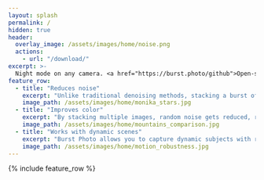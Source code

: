 ```yaml
---
layout: splash
permalink: /
hidden: true
header:
  overlay_image: /assets/images/home/noise.png
  actions:
    - url: "/download/"
excerpt: >-
  Night mode on any camera. <a href="https://burst.photo/github">Open-source</a>.
feature_row:
  - title: "Reduces noise"
    excerpt: "Unlike traditional denoising methods, stacking a burst of images can reveal detail that is not visible in any of the individual images."
    image_path: /assets/images/home/monika_stars.jpg
  - title: "Improves color"
    excerpt: "By stacking multiple images, random noise gets reduced, resulting in a cleaner output image. This also fixes the magenta / green tint present in high-ISO images."
    image_path: /assets/images/home/mountains_comparison.jpg
  - title: "Works with dynamic scenes"
    excerpt: "Burst Photo allows you to capture dynamic subjects with reduced noise. Image taken from Google's [HDR+ dataset](https://hdrplusdata.org/dataset.html) licensed under [CC BY-SA](https://creativecommons.org/licenses/by-sa/4.0/)."
    image_path: /assets/images/home/motion_robustness.jpg
---
```


{% include feature_row %}
